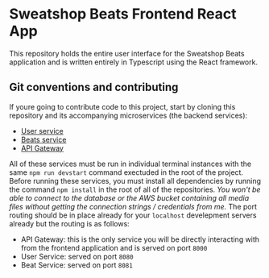 # Sweatshop Beats Frontend React App
This repository holds the entire user interface for the Sweatshop Beats application and is written entirely in Typescript using the React framework.

## Git conventions and contributing
If youre going to contribute code to this project, start by cloning this repository and its accompanying microservices (the backend services):
- [User service](https://github.com/mattg1243/sb-user-service) 
- [Beats service](https://github.com/mattg1243/sb-beats-service)
- [API Gateway](https://github.com/mattg1243/sb-gateway)

All of these services must be run in individual terminal instances with the same `npm run devstart` command exectuded in the root of the project.
Before running these services, you must install all dependencies by running the command `npm install` in the root of all of the repositories.
*You won't be able to connect to the database or the AWS bucket containing all media files without getting the connection strings / credentials from me.*
The port routing should be in place already for your `localhost` develepment servers already but the routing is as follows:
- API Gateway: this is the only service you will be directly interacting with from the frontend application and is served on port `8000`
- User Service: served on port `8080`
- Beat Service: served on port `8081`
